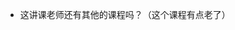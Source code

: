 - 这讲课老师还有其他的课程吗？（这个课程有点老了）

<!-- https://www.coursera.org/learn/programming-languages/lecture/CTpaX/functions-informally -->
